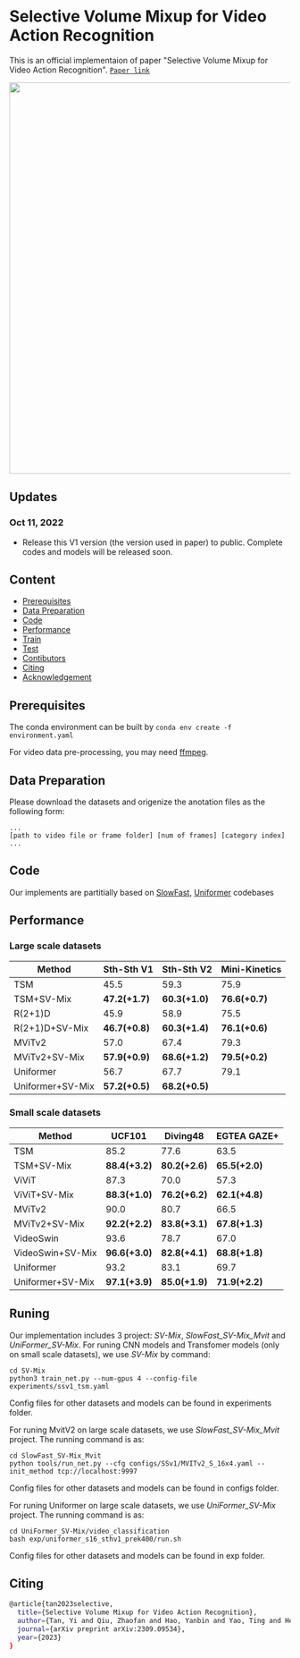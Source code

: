 # Selective Volume Mixup for Video Action Recognition
This is an official implementaion of paper "Selective Volume Mixup for Video Action Recognition". [`Paper link`](https://arxiv.org/pdf/2309.09534)
<div align="center">
  <img src="model.png" width="700px"/>
</div>


## Updates
### Oct 11, 2022
* Release this V1 version (the version used in paper) to public. Complete codes and models will be released soon.

## Content

- [Prerequisites](#prerequisites)
- [Data Preparation](#data-preparation)
- [Code](#code)
- [Performance](#performance)
- [Train](#Train)
- [Test](#Test)
- [Contibutors](#Contributors)
- [Citing](#Citing)
- [Acknowledgement](#Acknowledgement)

## Prerequisites

The conda environment can be built by ```conda env create -f environment.yaml```

For video data pre-processing, you may need [ffmpeg](https://www.ffmpeg.org/).

## Data Preparation

 Please download the datasets and origenize the anotation files as the following form:
 ```
...
[path to video file or frame folder] [num of frames] [category index]
...
```


## Code


Our implements are partitially based on [SlowFast](https://github.com/facebookresearch/SlowFast/), [Uniformer](https://github.com/Sense-X/UniFormer) codebases


## Performance



### Large scale datasets

| Method           | Sth-Sth V1     | Sth-Sth V2     | Mini-Kinetics  |
|------------------|----------------|----------------|----------------|
| TSM              | 45.5           | 59.3           | 75.9           |
| TSM+SV-Mix       | **47.2(+1.7)** | **60.3(+1.0)** | **76.6(+0.7)** |
| R(2+1)D          | 45.9           | 58.9           | 75.5           |
| R(2+1)D+SV-Mix   | **46.7(+0.8)** | **60.3(+1.4)** | **76.1(+0.6)** |
| MViTv2           | 57.0           | 67.4           | 79.3           |
| MViTv2+SV-Mix    | **57.9(+0.9)** | **68.6(+1.2)** | **79.5(+0.2)** |
| Uniformer        | 56.7           | 67.7           | 79.1           |
| Uniformer+SV-Mix | **57.2(+0.5)** | **68.2(+0.5)** |                |



### Small scale datasets

| Method           | UCF101         | Diving48       | EGTEA GAZE+    |
|------------------|----------------|----------------|----------------|
| TSM              | 85.2           | 77.6           | 63.5           |
| TSM+SV-Mix       | **88.4(+3.2)** | **80.2(+2.6)** | **65.5(+2.0)** |
| ViViT            | 87.3           | 70.0           | 57.3           |
| ViViT+SV-Mix     | **88.3(+1.0)** | **76.2(+6.2)** | **62.1(+4.8)** |
| MViTv2           | 90.0           | 80.7           | 66.5           |
| MViTv2+SV-Mix    | **92.2(+2.2)** | **83.8(+3.1)** | **67.8(+1.3)** |
| VideoSwin        | 93.6           | 78.7           | 67.0           |
| VideoSwin+SV-Mix | **96.6(+3.0)** | **82.8(+4.1)** | **68.8(+1.8)** |
| Uniformer        | 93.2           | 83.1           | 69.7           |
| Uniformer+SV-Mix | **97.1(+3.9)** | **85.0(+1.9)** | **71.9(+2.2)** |




## Runing 
Our implementation includes 3 project: _SV-Mix_, _SlowFast_SV-Mix_Mvit_ and _UniFormer_SV-Mix_. For runing CNN models and Transfomer models (only on small scale datasets), we use _SV-Mix_ by command:
```
cd SV-Mix
python3 train_net.py --num-gpus 4 --config-file experiments/ssv1_tsm.yaml
```
Config files for other datasets and models can be found in experiments folder.

For runing MvitV2 on large scale datasets, we use _SlowFast_SV-Mix_Mvit_ project. The running command is as:

```
cd SlowFast_SV-Mix_Mvit
python tools/run_net.py --cfg configs/SSv1/MVITv2_S_16x4.yaml --init_method tcp://localhost:9997
```
Config files for other datasets and models can be found in configs folder.

For runing Uniformer on large scale datasets, we use _UniFormer_SV-Mix_ project. The running command is as:

```
cd UniFormer_SV-Mix/video_classification
bash exp/uniformer_s16_sthv1_prek400/run.sh
```
Config files for other datasets and models can be found in exp folder.





## Citing
```bash
@article{tan2023selective,
  title={Selective Volume Mixup for Video Action Recognition},
  author={Tan, Yi and Qiu, Zhaofan and Hao, Yanbin and Yao, Ting and He, Xiangnan and Mei, Tao},
  journal={arXiv preprint arXiv:2309.09534},
  year={2023}
}
```

